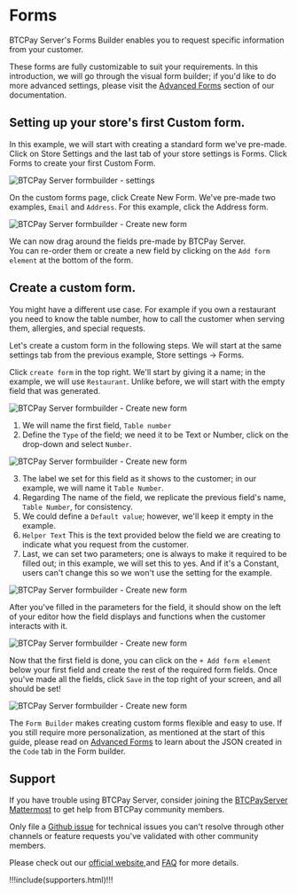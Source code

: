 # Forms

BTCPay Server's Forms Builder enables you to request specific information from your customer. 

These forms are fully customizable to suit your requirements.
In this introduction, we will go through the visual form builder; if you'd like to do more advanced settings, please visit the [Advanced Forms](./AdvancedForms.md) section of our documentation. 

## Setting up your store's first Custom form. 

In this example, we will start with creating a standard form we've pre-made. 
Click on Store Settings and the last tab of your store settings is Forms. Click Forms to create your first Custom Form. 

![BTCPay Server formbuilder - settings](./img/formbuilder/btcpayformbuilder1.png)

On the custom forms page, click Create New Form. 
We've pre-made two examples, `Email` and `Address`. 
For this example, click the Address form. 

![BTCPay Server formbuilder - Create new form](./img/formbuilder/btcpayformbuilder2.png)

We can now drag around the fields pre-made by BTCPay Server.  
You can re-order them or create a new field by clicking on the `Add form element` at the bottom of the form. 

## Create a custom form.

You might have a different use case. For example if you own a restaurant you need to know the table number, how to call the customer when serving them, allergies, and special requests. 

Let's create a custom form in the following steps. 
We will start at the same settings tab from the previous example, Store settings -> Forms.

Click `create form` in the top right. 
We'll start by giving it a name; in the example, we will use `Restaurant`. 
Unlike before, we will start with the empty field that was generated. 

![BTCPay Server formbuilder - Create new form](./img/formbuilder/btcpayformbuilder2-1.png)

1. We will name the first field, `Table number` 
2. Define the `Type` of the field; we need it to be Text or Number, click on the drop-down and select `Number`.

![BTCPay Server formbuilder - Create new form](./img/formbuilder/btcpayformbuilder2-2.png)

3. The label we set for this field as it shows to the customer; in our example, we will name it `Table Number`.
4. Regarding The name of the field, we replicate the previous field's name, `Table Number`, for consistency. 
5. We could define a `Default value`; however, we'll keep it empty in the example.
6. `Helper Text` This is the text provided below the field we are creating to indicate what you request from the customer. 
7. Last, we can set two parameters; one is always to make it required to be filled out; in this example, we will set this to yes. And if it's a Constant, users can't change this so we won't use the setting for the example. 

![BTCPay Server formbuilder - Create new form](./img/formbuilder/btcpayformbuilder2-3.png)

After you've filled in the parameters for the field, it should show on the left of your editor how the field displays and functions when the customer interacts with it. 

![BTCPay Server formbuilder - Create new form](./img/formbuilder/btcpayformbuilder2-4.png)

Now that the first field is done, you can click on the `+ Add form element` below your first field and create the rest of the required form fields. Once you've made all the fields, click `Save` in the top right of your screen, and all should be set! 

![BTCPay Server formbuilder - Create new form](./img/formbuilder/btcpayformbuilder3.png)

The `Form Builder` makes creating custom forms flexible and easy to use. If you still require more personalization, as mentioned at the start of this guide, please read on [Advanced Forms](./AdvancedForms.md) to learn about the JSON created in the `Code` tab in the Form builder. 

## Support

If you have trouble using BTCPay Server, consider joining the [BTCPayServer Mattermost](https://chat.btcpayserver.org) to get help from BTCPay community members.

Only file a [Github issue](https://github.com/btcpayserver/btcpayserver/issues) for technical issues you can't resolve through other channels or feature requests you've validated with other community members.

Please check out our [official website](https://btcpayserver.org/),and [FAQ](./FAQ/README.md#btcpay-frequently-asked-questions-and-common-issues) for more details.

!!!include(supporters.html)!!!


